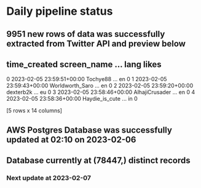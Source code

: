 # Daily pipeline status
## 9951 new rows of data was successfully extracted from Twitter API and preview below
##                time_created      screen_name  ... lang likes
0 2023-02-05 23:59:51+00:00         Tochye88  ...   en     0
1 2023-02-05 23:59:43+00:00  Worldworth_Saro  ...   en     0
2 2023-02-05 23:59:20+00:00        dexterb2k  ...   eu     0
3 2023-02-05 23:58:46+00:00   AlhajiCrusader  ...   en     0
4 2023-02-05 23:58:36+00:00   Haydie_is_cute  ...   in     0

[5 rows x 14 columns]
## AWS Postgres Database was successfully updated at  02:10 on 2023-02-06
## Database currently at (78447,) distinct records
### Next update at 2023-02-07
